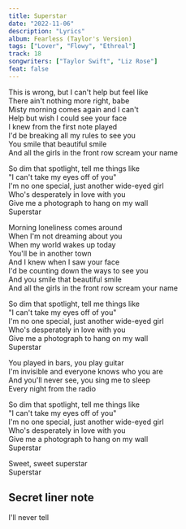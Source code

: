 ```yaml
---
title: Superstar
date: "2022-11-06"
description: "Lyrics"
album: Fearless (Taylor's Version)
tags: ["Lover", "Flowy", "Ethreal"]
track: 18
songwriters: ["Taylor Swift", "Liz Rose"]
feat: false
---
```


<p className="verse-one">
This is wrong, but I can't help but feel like <br />
There ain't nothing more right, babe <br />
Misty morning comes again and I can't <br />
Help but wish I could see your face <br />
I knew from the first note played <br />
I'd be breaking all my rules to see you <br />
You smile that beautiful smile <br />
And all the girls in the front row scream your name <br />
</p>
<p className="chorus">
So dim that spotlight, tell me things like <br />
"I can't take my eyes off of you" <br />
I'm no one special, just another wide-eyed girl <br />
Who's desperately in love with you <br />
Give me a photograph to hang on my wall <br />
Superstar <br />
</p>
<p className="verse-two">
Morning loneliness comes around <br />
When I'm not dreaming about you <br />
When my world wakes up today <br />
You'll be in another town <br />
And I knew when I saw your face <br />
I'd be counting down the ways to see you <br />
And you smile that beautiful smile <br />
And all the girls in the front row scream your name <br />
</p>
<p className="chorus">
So dim that spotlight, tell me things like <br />
"I can't take my eyes off of you" <br />
I'm no one special, just another wide-eyed girl <br />
Who's desperately in love with you <br />
Give me a photograph to hang on my wall <br />
Superstar <br />
</p>
<p className="bridge">
You played in bars, you play guitar <br />
I'm invisible and everyone knows who you are <br />
And you'll never see, you sing me to sleep <br />
Every night from the radio <br />
</p>
<p className="chorus">
So dim that spotlight, tell me things like <br />
"I can't take my eyes off of you" <br />
I'm no one special, just another wide-eyed girl <br />
Who's desperately in love with you <br />
Give me a photograph to hang on my wall <br />
Superstar <br />
</p>
<p className="outro">
Sweet, sweet superstar <br />
Superstar <br />
</p>

## Secret liner note

I'll never tell

